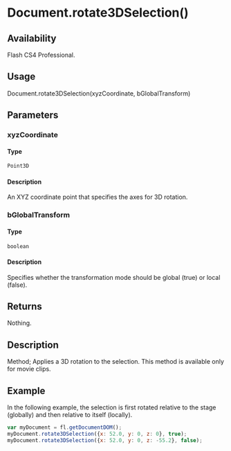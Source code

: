 # Document.rotate3DSelection()

## Availability

Flash CS4 Professional.

## Usage

Document.rotate3DSelection(xyzCoordinate, bGlobalTransform)

## Parameters

### **xyzCoordinate**

#### Type

```typescript
Point3D
```

#### Description

An XYZ coordinate point that specifies the axes for 3D rotation.

### **bGlobalTransform**

#### Type

```typescript
boolean
```

#### Description

Specifies whether the transformation mode should be global (true) or local (false).

## Returns

Nothing.

## Description

Method; Applies a 3D rotation to the selection. This method is available only for movie clips.

## Example

In the following example, the selection is first rotated relative to the stage (globally) and then relative to itself (locally).

```javascript
var myDocument = fl.getDocumentDOM();
myDocument.rotate3DSelection({x: 52.0, y: 0, z: 0}, true); 
myDocument.rotate3DSelection({x: 52.0, y: 0, z: -55.2}, false);
```
